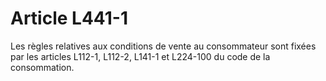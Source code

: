 # Article L441-1

<p>Les règles relatives aux conditions de vente au consommateur sont fixées par les articles L112-1, L112-2, L141-1 et L224-100 du code de la consommation.</p>